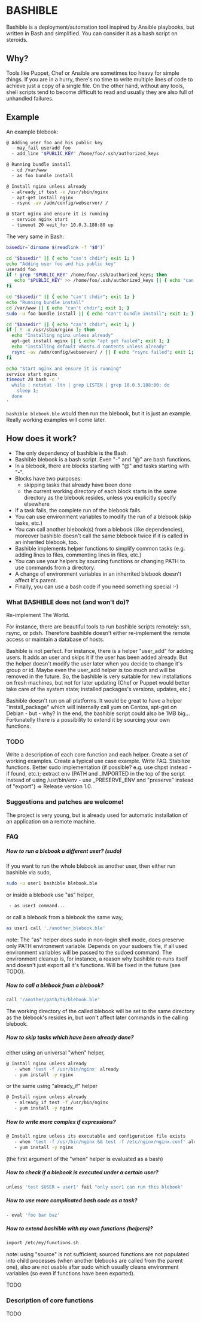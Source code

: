 # BASHIBLE

Bashible is a deployment/automation tool inspired by Ansible playbooks, but written in Bash and simplified. You can consider it as a bash script on steroids.

## Why?

Tools like Puppet, Chef or Ansible are sometimes too heavy for simple things. If you are in a hurry, there's no time to write multiple lines of code to achieve just a copy of a single file. On the other hand, without any tools, shell scripts tend to become difficult to read and usually they are also full of unhandled failures.

## Example

An example blebook:

```bash
@ Adding user foo and his public key
  - may_fail useradd foo
  - add_line "$PUBLIC_KEY" /home/foo/.ssh/authorized_keys

@ Running bundle install
  - cd /var/www
  - as foo bundle install

@ Install nginx unless already
  - already_if test -x /usr/sbin/nginx
  - apt-get install nginx
  - rsync -av /adm/config/webserver/ /

@ Start nginx and ensure it is running
  - service nginx start
  - timeout 20 wait_for 10.0.3.188:80 up
```

The very same in Bash:

```bash
basedir=`dirname $(readlink -f "$0")`

cd "$basedir" || { echo "can't chdir"; exit 1; }
echo "Adding user foo and his public key"
useradd foo
if ! grep "$PUBLIC_KEY" /home/foo/.ssh/authorized_keys; then
   echo "$PUBLIC_KEY" >> /home/foo/.ssh/authorized_keys || { echo "can't edit file"; exit 1; }
fi

cd "$basedir" || { echo "can't chdir"; exit 1; }
echo "Running bundle install"
cd /var/www || { echo "can't chdir"; exit 1; }
sudo -u foo bundle install || { echo "can't bundle install"; exit 1; }

cd "$basedir" || { echo "can't chdir"; exit 1; }
if [ ! -x /usr/sbin/nginx ]; then
  echo "Installing nginx unless already"
  apt-get install nginx || { echo "apt get failed"; exit 1; }
  echo "Installing default vhosts.d contents unless already"
  rsync -av /adm/config/webserver/ / || { echo "rsync failed"; exit 1; }
fi

echo "Start nginx and ensure it is running"
service start nginx
timeout 20 bash -c '
  while ! netstat -ltn | grep LISTEN | grep 10.0.3.188:80; do
    sleep 1; 
  done
'
```

`bashible blebook.ble` would then run the blebook, but it is just an example. Really working examples will come later.


## How does it work?

  - The only dependency of bashible is the Bash.
  - Bashible blebook is a bash script. Even "-" and "@" are bash functions.
  - In a blebook, there are blocks starting with "@" and tasks starting with "-".
  - Blocks have two purposes:
       - skipping tasks that already have been done
       - the current working directory of each block starts in the same directory as the blebook resides, unless you explicitly specify elsewhere
  - If a task fails, the complete run of the blebook fails.
  - You can use environment variables to modify the run of a blebook (skip tasks, etc.)
  - You can call another blebook(s) from a blebook (like dependencies), moreover bashible doesn't call the same blebook twice if it is called in an inherited blebook, too.
  - Bashible implements helper functions to simplify common tasks (e.g. adding lines to files, commenting lines in files, etc.)
  - You can use your helpers by sourcing functions or changing PATH to use commands from a directory.
  - A change of environment variables in an inherrited blebook doesn't affect it's parent.
  - Finally, you can use a bash code if you need something special :-)


### What BASHIBLE does not (and won't do)?

Re-implement The World. 

For instance, there are beautiful tools to run bashible scripts remotely: ssh, rsync, or pdsh. Therefore bashible doesn't either re-implement the remote access or maintain a database of hosts.

Bashible is not perfect. For instance, there is a helper "user_add" for adding users. It adds an user and skips it if the user has been added already. But the helper doesn't modify the user later when you decide to change it's group or id. Maybe even the user_add helper is too much and will be removed in the future. So, the bashible is very suitable for new installations on fresh machines, but not for later updating (Chef or Puppet would better take care of the system state; installed packages's versions, updates, etc.)

Bashible doesn't run on all platforms. It would be great to have a helper "install_package" which will internally call yum on Centos, apt-get on Debian - but - why? In the end, the bashible script could also be 1MB big... Fortunatelly there is a possibility to extend it by sourcing your own functions.

### TODO

Write a description of each core function and each helper. Create a set of working examples. Create a typical use case example. Write FAQ. Stabilize functions. Better sudo implementation (if possible? e.g. use chpst instead - if found, etc.); extract env (PATH and _IMPORTED in the top of the script instead of using /usr/bin/env - use _PRESERVE_ENV and "preserve" instead of "export")
 => Release version 1.0.

### Suggestions and patches are welcome!

The project is very young, but is already used for automatic installation of an application on a remote machine. 

### FAQ

##### How to run a blebook a different user? (sudo)
If you want to run the whole blebook as another user, then either run bashible via sudo, 
```bash
sudo -u user1 bashible blebook.ble
``` 
or inside a blebook use "as" helper, 
```bash
 - as user1 command... 
```
or call a blebook from a blebook the same way,
```bash
as user1 call './another_blebook.ble'
```

note: The "as" helper does sudo in non-login shell mode, does preserve only PATH environment variable. 
      Depends on your sudoers file, if all used environment variables will be passed to the sudoed command. The environment cleanup is, for instance, a reason why bashible re-runs itself and doesn't just export all it's functions.
      Will be fixed in the future (see TODO).

##### How to call a blebook from a blebook?

```bash
call '/another/path/to/blebook.ble'
```
The working directory of the called blebook will be set to the same directory as the blebook's resides in, but won't affect later commands in the calling blebook.

##### How to skip tasks which have been already done?

either using an universal "when" helper,

```bash
@ Install nginx unless already
   - when 'test -f /usr/bin/nginx' already
   - yum install -y nginx
```
or the same using "already_if" helper

```bash
@ Install nginx unless already
   - already_if test -f /usr/bin/nginx
   - yum install -y nginx
```

##### How to write more complex if expressions?

```bash
@ Install nginx unless its executable and configuration file exists
   - when 'test -f /usr/bin/nginx && test -f /etc/nginx/nginx.conf' already
   - yum install -y nginx
```
(the first argument of the "when" helper is evaluated as a bash)

##### How to check if a blebook is executed under a certain user?

```bash
unless 'test $USER = user1' fail "only user1 can run this blebook"
```

##### How to use more complicated bash code as a task?
```bash
- eval 'foo bar baz'
```

##### How to extend bashible with my own functions (helpers)?
```bash
import /etc/my/functions.sh
```
note: using "source" is not sufficient; sourced functions are not populated into child processes (when another blebooks are called from the parent one), also are not usable after sudo which usually cleans environment variables (so even if functions have been exported).

TODO

### Description of core functions

TODO
